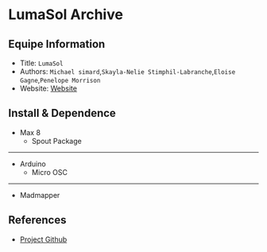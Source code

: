 # LumaSol Archive

## Equipe Information

- Title: `LumaSol`
- Authors: `Michael simard`,`Skayla-Nelie Stimphil-Labranche`,`Eloise Gagne`,`Penelope Morrison`
- Website: [Website](https://tim-montmorency.com/2023/projets/LumaSol/docs/web/index.html)

## Install & Dependence

- Max 8
  - Spout Package

---

- Arduino
  - Micro OSC

---

- Madmapper

## References

- [Project Github](https://github.com/Kawabongaaa/LumaSol)
